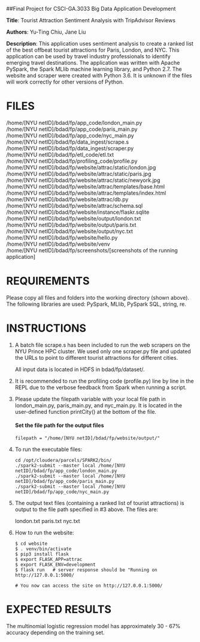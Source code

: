 ##Final Project for CSCI-GA.3033 Big Data Application Development

**Title**: Tourist Attraction Sentiment Analysis with TripAdvisor Reviews

**Authors**: Yu-Ting Chiu, Jane Liu

**Description**: This application uses sentiment analysis to create a ranked list of the best offbeat tourist
    attractions for Paris, London, and NYC. This application can be used by travel industry professionals to identify emerging travel destinations. The application was written with Apache PySpark, the Spark MLlib machine learning library, and Python 2.7. The website and scraper were created with Python 3.6. It is unknown if the files will work correctly for other versions of Python.


# FILES
/home/[NYU netID]/bdad/fp/app_code/london_main.py  
/home/[NYU netID]/bdad/fp/app_code/paris_main.py  
/home/[NYU netID]/bdad/fp/app_code/nyc_main.py  
/home/[NYU netID]/bdad/fp/data_ingest/scrape.s  
/home/[NYU netID]/bdad/fp/data_ingest/scraper.py  
/home/[NYU netID]/bdad/fp/etl_code/etl.txt  
/home/[NYU netID]/bdad/fp/profiling_code/profile.py  
/home/[NYU netID]/bdad/fp/website/attrac/static/london.jpg  
/home/[NYU netID]/bdad/fp/website/attrac/static/paris.jpg  
/home/[NYU netID]/bdad/fp/website/attrac/static/newyork.jpg  
/home/[NYU netID]/bdad/fp/website/attrac/templates/base.html  
/home/[NYU netID]/bdad/fp/website/attrac/templates/index.html  
/home/[NYU netID]/bdad/fp/website/attrac/db.py  
/home/[NYU netID]/bdad/fp/website/attrac/schema.sql  
/home/[NYU netID]/bdad/fp/website/instance/flaskr.sqlite  
/home/[NYU netID]/bdad/fp/website/output/london.txt  
/home/[NYU netID]/bdad/fp/website/output/paris.txt  
/home/[NYU netID]/bdad/fp/website/output/nyc.txt  
/home/[NYU netID]/bdad/fp/website/hello.py  
/home/[NYU netID]/bdad/fp/website/venv  
/home/[NYU netID]/bdad/fp/screenshots/[screenshots of the running application]  

# REQUIREMENTS
Please copy all files and folders into the working directory (shown above). The following libraries are used: PySpark, MLlib, PySpark SQL, string, re.


# INSTRUCTIONS

1. A batch file scrape.s has been included to run the web scrapers on the NYU Prince HPC cluster. We used only one scraper.py file and updated the URLs to point to different tourist attractions for different cities.

    All input data is located in HDFS in bdad/fp/dataset/.

2. It is recommended to run the profiling code (profile.py) line by line in the REPL due to the verbose feedback from Spark  when running a script.

3. Please update the filepath variable with your local file path in london_main.py, paris_main.py, and nyc_main.py. It is located in the user-defined function printCity() at the bottom of the file.

    #### Set the file path for the output files
    `filepath = "/home/[NYU netID]/bdad/fp/website/output/"`

4. To run the executable files:
    ```
    cd /opt/cloudera/parcels/SPARK2/bin/
    ./spark2-submit --master local /home/[NYU netID]/bdad/fp/app_code/london_main.py
    ./spark2-submit --master local /home/[NYU netID]/bdad/fp/app_code/paris_main.py
    ./spark2-submit --master local /home/[NYU netID]/bdad/fp/app_code/nyc_main.py
    ```

5. The output text files (containing a ranked list of tourist attractions) is output to the file path specified
in #3 above. The files are:

    london.txt
    paris.txt
    nyc.txt

6. How to run the website:
    ```
    $ cd website
    $ . venv/bin/activate
    $ pip3 install flask
    $ export FLASK_APP=attrac
    $ export FLASK_ENV=development
    $ flask run   # server response should be "Running on http://127.0.0.1:5000/

    # You now can access the site on http://127.0.0.1:5000/
    ```
# EXPECTED RESULTS
The multinomial logistic regression model has approximately 30 - 67% accuracy depending on the training set.
